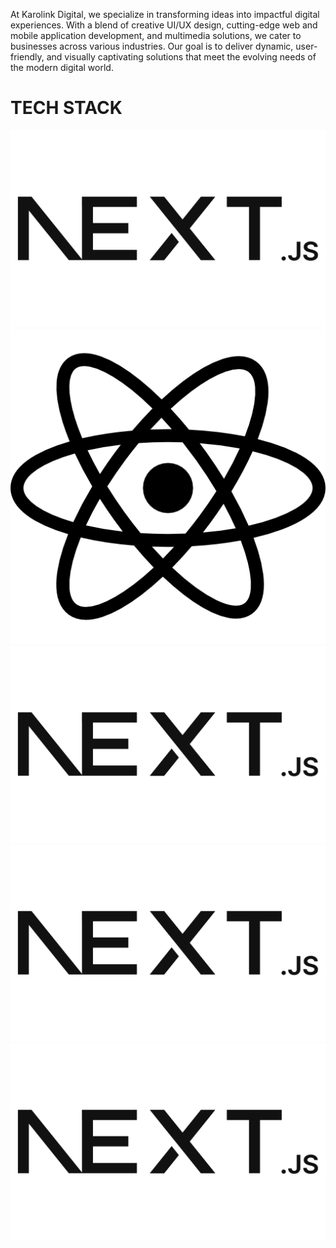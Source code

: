 <p>At Karolink Digital, we specialize in transforming ideas into impactful digital
experiences. With a blend of creative UI/UX design, cutting-edge web and mobile
application development, and multimedia solutions, we cater to businesses
across various industries. Our goal is to deliver dynamic, user-friendly, and
visually captivating solutions that meet the evolving needs of the modern digital
world.</p>

<h1>TECH STACK</h1>
<img src="next-js.png" />
<img src="react.png" />
<img src="next-js.png" />
<img src="next-js.png" />
<img src="next-js.png" />
